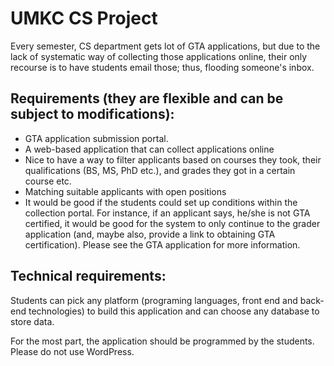 # UMKC CS Project

Every semester, CS department gets lot of GTA applications, but due to the lack of systematic way of collecting those applications online, their only recourse is to have students email those; thus, flooding someone's inbox.  
## Requirements (they are flexible and can be subject to modifications):
* GTA application submission portal.  
* A web-based application that can collect applications online
* Nice to have a way to filter applicants based on courses they took, their qualifications (BS, MS, PhD etc.), and grades they got in a certain course etc.
* Matching suitable applicants with open positions  
* It would be good if the students could set up conditions within the collection portal.  For instance, if an applicant says, he/she is not GTA certified, it would be good for the system to only continue to the grader application (and, maybe also, provide a link to obtaining GTA certification). Please see the GTA application for more information.

## Technical requirements:
Students can pick any platform (programing languages, front end and back-end technologies) to build this application and can choose any database to store data.

For the most part, the application should be programmed by the students. Please do not use WordPress. 
